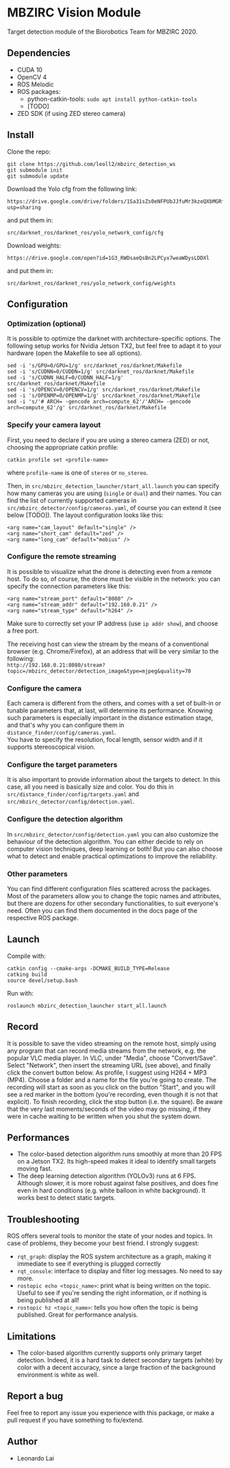 # MBZIRC Vision Module

Target detection module of the Biorobotics Team for MBZIRC 2020.

## Dependencies 

- CUDA 10
- OpenCV 4
- ROS Melodic
- ROS packages:
  - python-catkin-tools: `sudo apt install python-catkin-tools`
  - [TODO]
- ZED SDK (if using ZED stereo camera)

## Install

Clone the repo:
```
git clone https://github.com/leoll2/mbzirc_detection_ws
git submodule init
git submodule update
```

Download the Yolo cfg from the following link:
```
https://drive.google.com/drive/folders/1Sa31sZs0eNFPUbJJfuMr3kzoQXbMGRf1?usp=sharing
```
and put them in:
```
src/darknet_ros/darknet_ros/yolo_network_config/cfg
```
Download weights:
```
https://drive.google.com/open?id=1G3_RWDsaeQsBn2LPCyx7weaWDysLDDXl
```
and put them in:
```
src/darknet_ros/darknet_ros/yolo_network_config/weights
```


## Configuration

### Optimization (optional)
It is possible to optimize the darknet with architecture-specific options.
The following setup works for Nvidia Jetson TX2, but feel free to adapt it to your hardware (open the Makefile to see all options).
```
sed -i 's/GPU=0/GPU=1/g' src/darknet_ros/darknet/Makefile
sed -i 's/CUDNN=0/CUDDN=1/g' src/darknet_ros/darknet/Makefile
sed -i 's/CUDNN_HALF=0/CUDNN_HALF=1/g' src/darknet_ros/darknet/Makefile
sed -i 's/OPENCV=0/OPENCV=1/g' src/darknet_ros/darknet/Makefile
sed -i 's/OPENMP=0/OPENMP=1/g' src/darknet_ros/darknet/Makefile
sed -i 's/'# ARCH= -gencode arch=compute_62'/'ARCH= -gencode arch=compute_62'/g' src/darknet_ros/darknet/Makefile
```

### Specify your camera layout

First, you need to declare if you are using a stereo camera (ZED) or not, choosing the appropriate catkin profile:
```
catkin profile set <profile-name>
```
where `profile-name` is one of `stereo` or `no_stereo`.

Then, in `src/mbzirc_detection_launcher/start_all.launch` you can specify how many cameras you are using (`single` or `dual`) and their names. You can find the list of currently supported cameras in `src/mbzirc_detector/config/cameras.yaml`, of course you can extend it (see below [TODO]).
The layout configuration looks like this:
```
<arg name="cam_layout" default="single" />
<arg name="short_cam" default="zed" />
<arg name="long_cam" default="mobius" />
```

### Configure the remote streaming

It is possible to visualize what the drone is detecting even from a remote host.
To do so, of course, the drone must be visible in the network: you can specify the connection parameters like this:
```
<arg name="stream_port" default="8080" />
<arg name="stream_addr" default="192.168.0.21" />
<arg name="stream_type" default="h264" />
```
Make sure to correctly set your IP address (use `ip addr show`), and choose a free port.  

The receiving host can view the stream by the means of a conventional browser (e.g. Chrome/Firefox), at an address that will be very similar to the following:  
`http://192.168.0.21:8080/stream?topic=/mbzirc_detector/detection_image&type=mjpeg&quality=70`

### Configure the camera

Each camera is different from the others, and comes with a set of built-in or tunable parameters that, at last, will determine its performance. Knowing such parameters is especially important in the distance estimation stage, and that's why you can configure them in `distance_finder/config/cameras.yaml`.  
You have to specify the resolution, focal length, sensor width and if it supports stereoscopical vision.

### Configure the target parameters

It is also important to provide information about the targets to detect. In this case, all you need is basically size and color. You do this in `src/distance_finder/config/targets.yaml` and `src/mbzirc_detector/config/detection.yaml`.

### Configure the detection algorithm

In `src/mbzirc_detector/config/detection.yaml` you can also customize the behaviour of the detection algorithm.
You can either decide to rely on computer vision techniques, deep learning or both! But you can also choose what to detect and enable practical optimizations to improve the reliability.

### Other parameters

You can find different configuration files scattered across the packages. Most of the parameters allow you to change the topic names and attributes, but there are dozens for other secondary functionalities, to suit everyone's need.
Often you can find them documented in the docs page of the respective ROS package.

## Launch

Compile with:
```
catkin config --cmake-args -DCMAKE_BUILD_TYPE=Release
catking build
source devel/setup.bash
```

Run with:
```
roslaunch mbzirc_detection_launcher start_all.launch
```

## Record

It is possible to save the video streaming on the remote host, simply using any program that can record media streams from the network, e.g. the popular VLC media player.
In VLC, under "Media", choose "Convert/Save". Select "Network", then insert the streaming URL (see above), and finally click the convert button below. As profile, I suggest using H264 + MP3 (MP4). Choose a folder and a name for the file you're going to create. The recording will start as soon as you click on the button "Start", and you will see a red marker in the bottom (you're recording, even though it is not that explicit). To finish recording, click the stop button (i.e. the square).
Be aware that the very last moments/seconds of the video may go missing, if they were in cache waiting to be written when you shut the system down.

## Performances
- The color-based detection algorithm runs smoothly at more than 20 FPS on a Jetson TX2. Its high-speed makes it ideal to identify small targets moving fast.
- The deep learning detection algorithm (YOLOv3) runs at 6 FPS. Although slower, it is more robust against false positives, and does fine even in hard conditions (e.g. white balloon in white background). It works best to detect static targets.

## Troubleshooting

ROS offers several tools to monitor the state of your nodes and topics. In case of problems, they become your best friend.
I strongly suggest:
- `rqt_graph`: display the ROS system architecture as a graph, making it immediate to see if everything is plugged correctly
- `rqt_console`: interface to display and filter log messages. No need to say more.
- `rostopic echo <topic_name>`: print what is being written on the topic. Useful to see if you're sending the right information, or if nothing is being published at all!
- `rostopic hz <topic_name>`: tells you how often the topic is being published. Great for performance analysis.

## Limitations

- The color-based algorithm currently supports only primary target detection. Indeed, it is a hard task to detect secondary targets (white) by color with a decent accuracy, since a large fraction of the background environment is white as well.

## Report a bug

Feel free to report any issue you experience with this package, or make a pull request if you have something to fix/extend.

## Author

- Leonardo Lai

